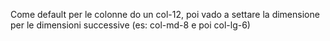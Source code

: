 Come default per le colonne do un col-12, poi vado a settare la dimensione per le dimensioni successive (es: col-md-8 e poi col-lg-6)